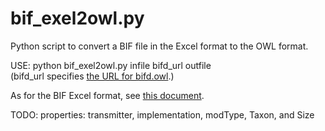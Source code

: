 # bif_exel2owl.py
Python script to convert a BIF file in the Excel format to the OWL format.

USE: python bif_exel2owl.py infile bifd_url outfile  
(bifd_url specifies [the URL for bifd.owl](https://raw.githubusercontent.com/wbap/bifd/master/bifd.owl).)

As for the BIF Excel format, see [this document](https://docs.google.com/document/d/1kKGJeG_NjuWqp7uUYvcb_uBiahj7KS_rKfhxtS4LP3c/edit?usp=sharing).

TODO: properties: transmitter, implementation, modType, Taxon, and Size
